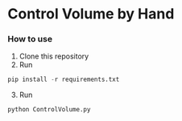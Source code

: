 # Control Volume by Hand

### How to use

1. Clone this repository
2. Run

```python
pip install -r requirements.txt
```

3. Run

```python
python ControlVolume.py
```
